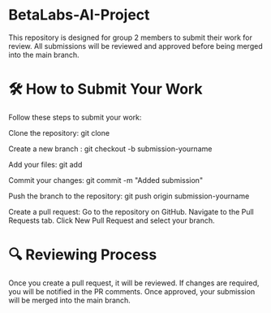 # BetaLabs-AI-Project

This repository is designed for group 2 members to submit their work for review. All submissions will be reviewed and approved before being merged into the main branch.

# 🛠️ How to Submit Your Work
Follow these steps to submit your work:

Clone the repository:  git clone <repository-url>

Create a new branch : git checkout -b submission-yourname

Add your files: git add <file-name>

Commit your changes: git commit -m "Added submission"

Push the branch to the repository: git push origin submission-yourname

Create a pull request:
  Go to the repository on GitHub.
  Navigate to the Pull Requests tab.
  Click New Pull Request and select your branch.



# 🔍 Reviewing Process
Once you create a pull request, it will be reviewed.
If changes are required, you will be notified in the PR comments.
Once approved, your submission will be merged into the main branch.


















  
